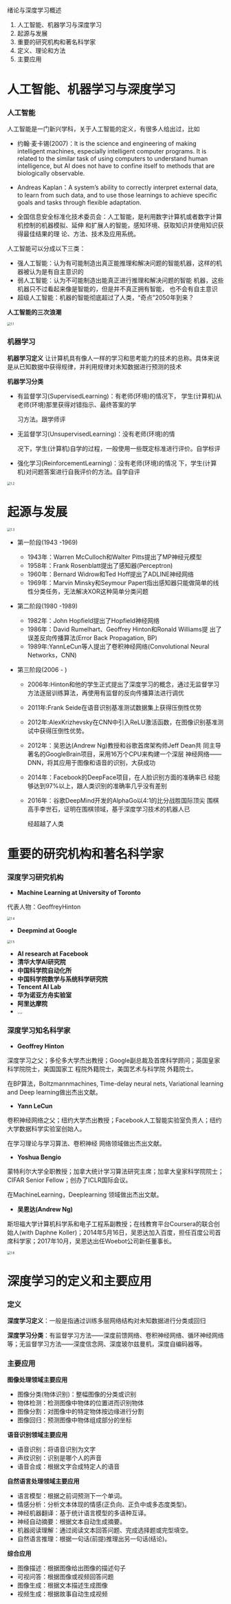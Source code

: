 绪论与深度学习概述

1. 人工智能、机器学习与深度学习
2. 起源与发展
3. 重要的研究机构和著名科学家
4. 定义、理论和方法
5. 主要应用



# 人工智能、机器学习与深度学习

### 人工智能

人工智能是一门新兴学科，关于人工智能的定义，有很多人给出过，比如

- 约翰·麦卡锡(2007)：It is the science and engineering of making intelligent machines, especially intelligent computer programs. It is related to the similar task of using computers to understand human intelligence, but AI does not have to confine itself to methods that are biologically observable.
- Andreas Kaplan：A system’s ability to correctly interpret external data, to learn from such data, and to use those learnings to achieve specific goals and tasks through flexible adaptation.

- 全国信息安全标准化技术委员会：人工智能，是利用数字计算机或者数字计算机控制的机器模拟、延伸 和扩展人的智能，感知环境、获取知识并使用知识获得最佳结果的理 论、方法、技术及应用系统。

人工智能可以分成以下三类：

- 强人工智能：认为有可能制造出真正能推理和解决问题的智能机器，这样的机器被认为是有自主意识的
- 弱人工智能：认为不可能制造出能真正进行推理和解决问题的智能 机器，这些机器只不过看起来像是智能的，但是并不真正拥有智能， 也不会有自主意识
- 超级人工智能：机器的智能彻底超过了人类，“奇点”2050年到来？

**人工智能的三次浪潮**

<img src="./PIC/1/1.1.png" alt="1.1" style="zoom:50%;" />

### 机器学习

**机器学习定义**   让计算机具有像人一样的学习和思考能力的技术的总称。具体来说是从已知数据中获得规律，并利用规律对未知数据进行预测的技术

**机器学习分类**

- 有监督学习(SupervisedLearning)：有老师(环境)的情况下， 学生(计算机)从老师(环境)那里获得对错指示、最终答案的学

  习方法。跟学师评

- 无监督学习(UnsupervisedLearning)：没有老师(环境)的情

  况下，学生(计算机)自学的过程，一般使用一些既定标准进行评价。自学标评

- 强化学习(ReinforcementLearning)：没有老师(环境)的情况 下，学生(计算机)对问题答案进行自我评价的方法。自学自评

<img src="./PIC/1/1.2.png" alt="1.2" style="zoom:50%;" />

# 起源与发展

<img src="./PIC/1/1.3.png" alt="1.3" style="zoom:50%;" />

- 第一阶段(1943 -1969)
  - 1943年：Warren McCulloch和Walter Pitts提出了MP神经元模型
  - 1958年：Frank Rosenblatt提出了感知器(Perceptron)
  - 1960年：Bernard Widrow和Ted Hoff提出了ADLINE神经网络
  - 1969年：Marvin Minsky和Seymour Papert指出感知器只能做简单的线性分类任务，无法解决XOR这种简单分类问题
- 第二阶段(1980 -1989)
  - 1982年：John Hopfield提出了Hopfield神经网络
  - 1986年：David Rumelhart、Geoffrey Hinton和Ronald Williams提 出了误差反向传播算法(Error Back Propagation, BP)
  - 1989年:YannLeCun等人提出了卷积神经网络(Convolutional Neural Networks，CNN)

- 第三阶段(2006 - )

  - 2006年:Hinton和他的学生正式提出了深度学习的概念，通过无监督学习方法逐层训练算法，再使用有监督的反向传播算法进行调优

  - 2011年:Frank Seide在语音识别基准测试数据集上获得压倒性优势

  - 2012年:AlexKrizhevsky在CNN中引入ReLU激活函数，在图像识别基准测试中获得压倒性优势。

  - 2012年：吴恩达(Andrew Ng)教授和谷歌首席架构师Jeff Dean共 同主导著名的GoogleBrain项目，采用16万个CPU来构建一个深层 神经网络——DNN，将其应用于图像和语音的识别，大获成功

  - 2014年：Facebook的DeepFace项目，在人脸识别方面的准确率已 经能够达到97%以上，跟人类识别的准确率几乎没有差别

  - 2016年：谷歌DeepMind开发的AlphaGo以4:1的比分战胜国际顶尖 围棋高手李世石，证明在围棋领域，基于深度学习技术的机器人已

    经超越了人类

# 重要的研究机构和著名科学家

### 深度学习研究机构

- **Machine Learning at University of Toronto** 

代表人物：GeoffreyHinton

<img src="./PIC/1/1.4.png" alt="1.4" style="zoom:50%;" />

- **Deepmind at Google**

<img src="./PIC/1/1.5.png" alt="1.5" style="zoom:50%;" />

- **AI research at Facebook**
- **清华大学AI研究院** 
- **中国科学院自动化所**
- **中国科学院数学与系统科学研究院**
- **Tencent AI Lab**
- **华为诺亚方舟实验室**
- **阿里达摩院**
- ...

### 深度学习知名科学家

- **Geoffrey Hinton**

深度学习之父；多伦多大学杰出教授；Google副总裁及首席科学顾问；英国皇家科学院院士，美国国家工 程院外籍院士，美国艺术与科学院 外籍院士。

在BP算法，Boltzmannmachines, Time-delay neural nets, Variational learning and Deep learning做出杰出文献。

- **Yann LeCun**

卷积神经网络之父；纽约大学杰出教授；Facebook人工智能实验室负责人；纽约大学数据科学实验室创始人。

在学习理论与学习算法、卷积神经 网络领域做出杰出文献。

- **Yoshua Bengio**

蒙特利尔大学全职教授；加拿大统计学习算法研究主席；加拿大皇家科学院院士；CIFAR Senior Fellow；创办了ICLR国际会议。

在MachineLearning，Deeplearning 领域做出杰出文献。

- **吴恩达(Andrew Ng)**

斯坦福大学计算机科学系和电子工程系副教授；在线教育平台Coursera的联合创始人(with Daphne Koller)；2014年5月16日，吴恩达加入百度，担任百度公司首席科学家；2017年10月，吴恩达出任Woebot公司新任董事长。

<img src="./PIC/1/1.6.png" alt="1.6" style="zoom:50%;" />



# 深度学习的定义和主要应用

### 定义

**深度学习定义**：一般是指通过训练多层网络结构对未知数据进行分类或回归

**深度学习分类**：有监督学习方法——深度前馈网络、卷积神经网络、循环神经网络等；无监督学习方法——深度信念网、深度玻尔兹曼机，深度自编码器等。

### 主要应用

**图像处理领域主要应用**

- 图像分类(物体识别)：整幅图像的分类或识别
- 物体检测：检测图像中物体的位置进而识别物体
- 图像分割：对图像中的特定物体按边缘进行分割
- 图像回归：预测图像中物体组成部分的坐标

**语音识别领域主要应用**

- 语音识别：将语音识别为文字
- 声纹识别：识别是哪个人的声音
- 语音合成：根据文字合成特定人的语音

**自然语言处理领域主要应用**

- 语言模型：根据之前词预测下一个单词。
- 情感分析：分析文本体现的情感(正负向、正负中或多态度类型)。
- 神经机器翻译：基于统计语言模型的多语种互译。
- 神经自动摘要：根据文本自动生成摘要。
- 机器阅读理解：通过阅读文本回答问题、完成选择题或完型填空。
- 自然语言推理：根据一句话(前提)推理出另一句话(结论)。

**综合应用**

- 图像描述：根据图像给出图像的描述句子
- 可视问答：根据图像或视频回答问题
- 图像生成：根据文本描述生成图像
- 视频生成：根据故事自动生成视频